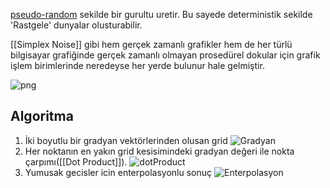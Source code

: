 [pseudo-random](https://en.wikipedia.org/wiki/Pseudo-random "Pseudo-random") sekilde bir gurultu uretir. Bu sayede deterministik sekilde 'Rastgele' dunyalar olusturabilir. 

[[Simplex Noise]] gibi hem gerçek zamanlı grafikler hem de her türlü bilgisayar grafiğinde gerçek zamanlı olmayan prosedürel dokular için grafik işlem birimlerinde neredeyse her yerde bulunur hale gelmiştir. 

![png](https://upload.wikimedia.org/wikipedia/commons/thumb/8/88/Perlin_noise_example.png/600px-Perlin_noise_example.png)

## Algoritma 

1. İki boyutlu bir gradyan vektörlerinden olusan grid
	![Gradyan](https://upload.wikimedia.org/wikipedia/commons/thumb/3/37/PerlinNoiseGradientGrid.svg/1920px-PerlinNoiseGradientGrid.svg.png)
2. Her noktanın en yakın grid kesisimindeki gradyan değeri ile nokta çarpımı([[Dot Product]]).
	![dotProduct](https://upload.wikimedia.org/wikipedia/commons/thumb/a/a3/PerlinNoiseDotProducts.svg/1920px-PerlinNoiseDotProducts.svg.png)
3.  Yumusak gecisler icin enterpolasyonlu sonuç
	![Enterpolasyon](https://upload.wikimedia.org/wikipedia/commons/thumb/0/07/PerlinNoiseInterpolated.svg/1920px-PerlinNoiseInterpolated.svg.png)

